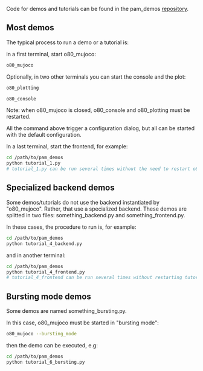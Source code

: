 Code for demos and tutorials can be found in the pam_demos [repository](https://github.com/intelligent-soft-robots/pam_demos).

## Most demos

The typical process to run a demo or a tutorial is:

in a first terminal, start o80_mujoco:

```bash
o80_mujoco
```
Optionally, in two other terminals you can start the console and the plot:

```bash
o80_plotting
```

```bash
o80_console
```

Note: when o80_mujoco is closed, o80_console and o80_plotting must be restarted.

All the command above trigger a configuration dialog, but all can be started with the default configuration.

In a last terminal, start the frontend, for example:

```bash
cd /path/to/pam_demos
python tutorial_1.py
# tutorial_1.py can be run several times without the need to restart o80_mujoco
```

## Specialized backend demos

Some demos/tutorials do not use the backend instantiated by "o80_mujoco". Rather, that use a specialized backend. 
These demos are splitted in two files: something_backend.py and something_frontend.py.

In these cases, the procedure to run is, for example:

```bash
cd /path/to/pam_demos
python tutorial_4_backend.py
```
and in another terminal:

```bash
cd /path/to/pam_demos
python tutorial_4_frontend.py
# tutorial_4_frontend can be run several times without restarting tutorial_4_backend.py
```

## Bursting mode demos

Some demos are named something_bursting.py.

In this case, o80_mujoco must be started in "bursting mode":

```bash
o80_mujoco --bursting_mode
```

then the demo can be executed, e.g:

```bash
cd /path/to/pam_demos
python tutorial_6_bursting.py
```







